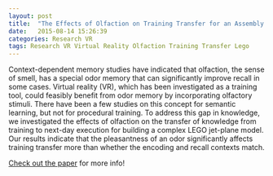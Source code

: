 ```yaml
---
layout: post
title:  "The Effects of Olfaction on Training Transfer for an Assembly Task"
date:   2015-08-14 15:26:39
categories: Research VR
tags: Research VR Virtual Reality Olfaction Training Transfer Lego 
---
```

Context-dependent memory studies have indicated that olfaction, the sense of smell, has a special odor memory that can significantly improve recall in some cases. Virtual reality (VR), which has been investigated as a training tool, could feasibly benefit from odor memory by incorporating olfactory stimuli.  There have been a few studies on this concept for semantic learning, but not for procedural training. To address this gap in knowledge, we investigated the effects of olfaction on the transfer of knowledge from training to next-day execution for building a complex LEGO jet-plane model. Our results indicate that the pleasantness of an odor significantly affects training transfer more than whether the encoding and recall contexts match.

[Check out the paper][olfaction-paper] for more info!

[olfaction-paper]: http://www.ryanmcmahan.com/wp-content/uploads/2015/08/moore.pdf
